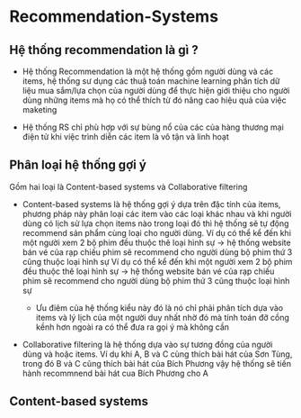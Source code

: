 # Recommendation-Systems

## Hệ thống recommendation là gì ?

  * Hệ thống Recommendation là một hệ thống gồm người dùng và các items, hệ thống sư dụng các thuậ toán machine learning phân tích dữ liệu mua sắm/lựa chọn của người dùng để thực hiện giới thiệu cho người dùng những items mà họ có thể thích từ đó nâng cao hiệu quả của việc maketing
  
  * Hệ thống RS chỉ phù hợp với sự bùng nổ của các của hàng thương mại điện tử khi việc trình diễn các item là vô tận và linh hoạt
  
## Phân loại hệ thống gợi ý

Gồm hai loại là Content-based systems và Collaborative filtering

  * Content-based systems là hệ thống gợi ý dựa trên đặc tính của items, phương pháp này phân loại các item vào các loại khác nhau và khi người dùng có lịch sử lựa chọn items nào trong loại đó thì hệ thống sẽ tự động recommend sản phẩm cùng loại cho người dùng.
  Ví  dụ có thể kể đến khi một người xem 2 bộ phim đều thuộc thê loại hình sự -> hệ thống website bán vé của rạp chiếu phim sẽ recommend cho người dùng bộ phim thứ 3 cũng thuộc loại hình sự
  Ví  dụ có thể kể đến khi một người xem 2 bộ phim đều thuộc thê loại hình sự -> hệ thống website bán vé của rạp chiếu phim sẽ recommend cho người dùng bộ phim thứ 3 cũng thuộc loại hình sự
    * Ưu điêm của hệ thống kiểu này đó là nó chỉ phải phân tích dựa vào items và lý lịch của một người duy nhất nhờ đó mà tính toán đỡ cồng kềnh hơn ngoài ra có thể đưa ra gọi ý mà không cần 
  
  
 * Collaborative filtering là hệ thống dựa vào sự tương đồng của người dùng và hoặc items. Ví dụ khi A, B và C cùng thích bài hát của Sơn Tùng, trong đó B và C cũng thích bài hát của Bích Phương vậy hệ thống sẽ tiến hành recommnend bài hát cua Bích Phương cho A

## Content-based systems



